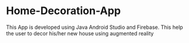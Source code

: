 # Home-Decoration-App
This App is developed using Java Android Studio and Firebase. This help the user to decor his/her new house using augmented reality
